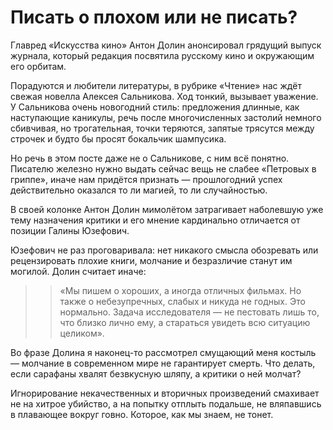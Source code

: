 
# Писать о плохом или не писать?

Главред «Искусства кино» Антон Долин анонсировал грядущий выпуск журнала, который редакция посвятила русскому кино и окружающим его орбитам.

Порадуются и любители литературы, в рубрике «Чтение» нас ждёт свежая новелла Алексея Сальникова. Ход тонкий, вызывает уважение. У Сальникова очень новогодний стиль: предложения длинные, как наступающие каникулы, речь после многочисленных застолий немного сбивчивая, но трогательная, точки теряются, запятые трясутся между строчек и будто бы просят бокальчик шампусика.

Но речь в этом посте даже не о Сальникове, с ним всё понятно. Писателю железно нужно выдать сейчас вещь не слабее «Петровых в гриппе», иначе нам придётся признать — прошлогодний успех действительно оказался то ли магией, то ли случайностью. 

В своей колонке Антон Долин мимолётом затрагивает наболевшую уже тему назначения критики и его мнение кардинально отличается от позиции Галины Юзефович.

Юзефович не раз проговаривала: нет никакого смысла обозревать или рецензировать плохие книги, молчание и безразличие станут им могилой. Долин считает иначе:

> > «Мы пишем о хороших, а иногда отличных фильмах. Но также о небезупречных, слабых и никуда не годных. Это нормально. Задача исследователя — не пестовать лишь то, что близко лично ему, а стараться увидеть всю ситуацию целиком».

Во фразе Долина я наконец-то рассмотрел смущающий меня костыль — молчание в современном мире не гарантирует смерть. Что делать, если сарафаны хвалят безвкусную шляпу, а критики о ней молчат? 

Игнорирование некачественных и вторичных произведений смахивает не на хитрое убийство, а на попытку отплыть подальше, не вляпавшись в плавающее вокруг говно. Которое, как мы знаем, не тонет.